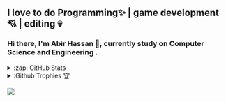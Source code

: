## I love to do Programming✨ | game development💘 | editing 💀
### Hi there, I'm Abir Hassan 👦, currently study on Computer Science and Engineering .

<details>
  <summary>:zap: GitHub Stats</summary>
  <img align="left" alt="Abir's GitHub Stats" src="https://github-readme-stats.vercel.app/api?username=XAbirHasan&&show_icons=true&hide_border=true">
</details>

<details>
  <summary>:Github Trophies 🏆</summary>
  <img align="left" alt="Abir's GitHub Stats" src="https://github-profile-trophy.vercel.app/?username=XAbirHasan&&show_icons=true">
</details>

![](https://komarev.com/ghpvc/?username=XAbirHasan&color=brightgreen)

<!--
**XAbirHasan/XAbirHasan** is a ✨ _special_ ✨ repository because its `README.md` (this file) appears on your GitHub profile.

Here are some ideas to get you started:

- 🔭 I’m currently working on ...
- 🌱 I’m currently learning ...
- 👯 I’m looking to collaborate on ...
- 🤔 I’m looking for help with ...
- 💬 Ask me about ...
- 📫 How to reach me: ...
- 😄 Pronouns: ...
- ⚡ Fun fact: ...
-->
